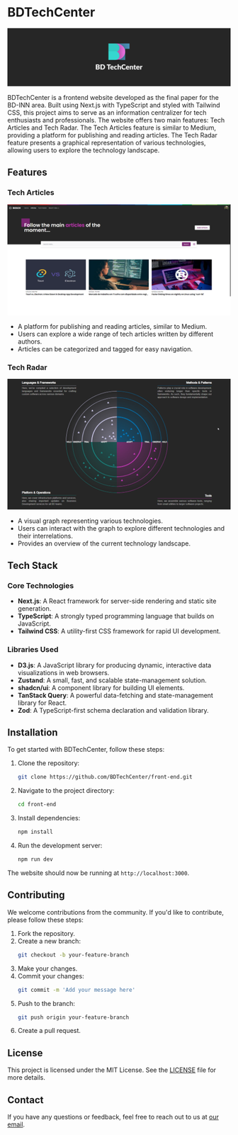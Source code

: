 # BDTechCenter

![bdtc_img](./public/logo/logo_banner.png)

BDTechCenter is a frontend website developed as the final paper for the BD-INN area. Built using Next.js with TypeScript and styled with Tailwind CSS, this project aims to serve as an information centralizer for tech enthusiasts and professionals. The website offers two main features: Tech Articles and Tech Radar. The Tech Articles feature is similar to Medium, providing a platform for publishing and reading articles. The Tech Radar feature presents a graphical representation of various technologies, allowing users to explore the technology landscape.

## Features

### Tech Articles

![articles_img](./public/features/articles-feature.png)

- A platform for publishing and reading articles, similar to Medium.
- Users can explore a wide range of tech articles written by different authors.
- Articles can be categorized and tagged for easy navigation.

### Tech Radar

![radar_img](./public/features/radar-feature.png)

- A visual graph representing various technologies.
- Users can interact with the graph to explore different technologies and their interrelations.
- Provides an overview of the current technology landscape.

## Tech Stack

### Core Technologies

- **Next.js**: A React framework for server-side rendering and static site generation.
- **TypeScript**: A strongly typed programming language that builds on JavaScript.
- **Tailwind CSS**: A utility-first CSS framework for rapid UI development.

### Libraries Used

- **D3.js**: A JavaScript library for producing dynamic, interactive data visualizations in web browsers.
- **Zustand**: A small, fast, and scalable state-management solution.
- **shadcn/ui**: A component library for building UI elements.
- **TanStack Query**: A powerful data-fetching and state-management library for React.
- **Zod**: A TypeScript-first schema declaration and validation library.

## Installation

To get started with BDTechCenter, follow these steps:

1. Clone the repository:
   ```bash
   git clone https://github.com/BDTechCenter/front-end.git
   ```
2. Navigate to the project directory:
   ```bash
   cd front-end
   ```
3. Install dependencies:
   ```bash
   npm install
   ```
4. Run the development server:
   ```bash
   npm run dev
   ```

The website should now be running at `http://localhost:3000`.

## Contributing

We welcome contributions from the community. If you'd like to contribute, please follow these steps:

1. Fork the repository.
2. Create a new branch:
   ```bash
   git checkout -b your-feature-branch
   ```
3. Make your changes.
4. Commit your changes:
   ```bash
   git commit -m 'Add your message here'
   ```
5. Push to the branch:
   ```bash
   git push origin your-feature-branch
   ```
6. Create a pull request.

## License

This project is licensed under the MIT License. See the [LICENSE](LICENSE) file for more details.

## Contact

If you have any questions or feedback, feel free to reach out to us at [our email](mailto:luisfelipelfsp3@gmail.com).
